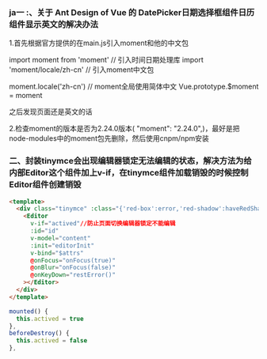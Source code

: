 ### ja一 :、关于 Ant Design of Vue 的 DatePicker日期选择框组件日历组件显示英文的解决办法

1.首先根据官方提供的在main.js引入moment和他的中文包

import moment from 'moment' // 引入时间日期处理库
import 'moment/locale/zh-cn' // 引入moment中文包

moment.locale('zh-cn') // moment全局使用简体中文
Vue.prototype.$moment = moment

之后发现页面还是英文的话

2.检查moment的版本是否为2.24.0版本( "moment": "2.24.0",)，最好是把node-modules中的moment包先删除，然后使用cnpm/npm安装

### 二、封装tinymce会出现编辑器锁定无法编辑的状态，解决方法为给内部Editor这个组件加上v-if，在tinymce组件加载销毁的时候控制Editor组件创建销毁

```html
<template>
  <div class="tinymce" :class="{'red-box':error,'red-shadow':haveRedShadow}">
    <Editor
      v-if="actived"//防止页面切换编辑器锁定不能编辑
      :id="id"
      v-model="content"
      :init="editorInit"
      v-bind="$attrs"
      @onFocus="onFocus(true)"
      @onBlur="onFocus(false)"
      @onKeyDown="restError()"
    ></Editor>
  </div>
</template>
```

```javascript
mounted() {
  this.actived = true
},
beforeDestroy() {
  this.actived = false
},
```
